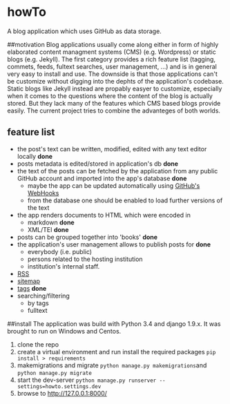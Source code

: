 # howTo
A blog application which uses GitHub as data storage.

##motivation 
Blog applications usually come along either in form of highly elaborated content managment systems (CMS) (e.g. Wordpress) or static blogs (e.g. Jekyll). The first category provides a rich feature list (tagging, commets, feeds, fultext searches, user management, ...) and is in general very easy to install and use. The downside is that those applications can't be customize without digging into the dephts of the application's codebase. 
Static blogs like Jekyll instead are propably easyer to customize, especially when it comes to the questions where the content of the blog is actually stored. But they lack many of the features which CMS based blogs provide easily.
The current project tries to combine the advanteges of both worlds. 

## feature list
* the post's text can be written, modified, edited with any text editor locally **done**
* posts metadata is edited/stored in application's db **done**
* the text of the posts can be fetched by the application from any public GitHub account and imported into the app's database **done**
    * maybe the app can be updated automatically using [GitHub's WebHooks](https://help.github.com/articles/about-webhooks/)
    * from the database one should be enabled to load further versions of the text
* the app renders documents to HTML which were encoded in 
    * markdown **done**
    * XML/TEI **done**
* posts can be grouped together into 'books' **done**
* the application's user management allows to publish posts for **done**
    * everybody (i.e. public)
    * persons related to the hosting institution
    * institution's internal staff. 
* [RSS](https://docs.djangoproject.com/ja/1.10/ref/contrib/syndication/)
* [sitemap](https://docs.djangoproject.com/ja/1.10/ref/contrib/sitemaps/)
* [tags](https://github.com/alex/django-taggit) **done**
* searching/filtering
    * by tags
    * fulltext

##install
The application was build with Python 3.4 and django 1.9.x. It was brought to run on Windows and Centos.

1. clone the repo
2. create a virtual environment and run install the required packages `pip install > requirements`
3. makemigrations and migrate `python manage.py makemigrations`and `python manage.py migrate`
4. start the dev-server `python manage.py runserver --settings=howto.settings.dev`
5. browse to http://127.0.0.1:8000/
